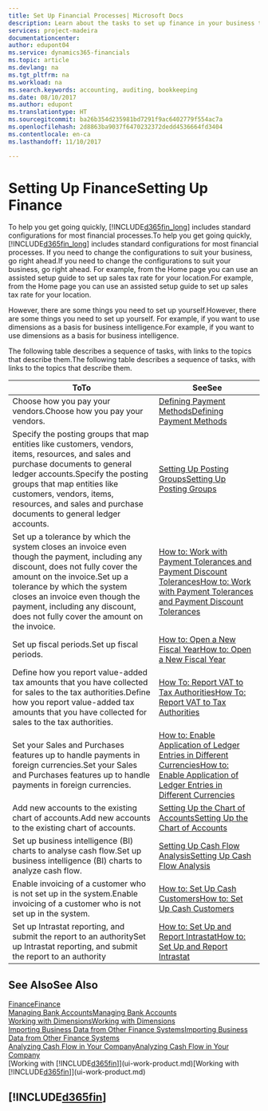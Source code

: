 ```yaml
---
title: Set Up Financial Processes| Microsoft Docs
description: Learn about the tasks to set up finance in your business to suit all your accounting, auditing, or bookkeeping needs.
services: project-madeira
documentationcenter: 
author: edupont04
ms.service: dynamics365-financials
ms.topic: article
ms.devlang: na
ms.tgt_pltfrm: na
ms.workload: na
ms.search.keywords: accounting, auditing, bookkeeping
ms.date: 08/10/2017
ms.author: edupont
ms.translationtype: HT
ms.sourcegitcommit: ba26b354d235981bd7291f9ac6402779f554ac7a
ms.openlocfilehash: 2d8863ba9037f6470232372dedd4536664fd3404
ms.contentlocale: en-ca
ms.lasthandoff: 11/10/2017

---
```

# <a name="setting-up-finance"></a><span data-ttu-id="efac7-103">Setting Up Finance</span><span class="sxs-lookup"><span data-stu-id="efac7-103">Setting Up Finance</span></span>
<span data-ttu-id="efac7-104">To help you get going quickly, [!INCLUDE[d365fin_long](includes/d365fin_long_md.md)] includes standard configurations for most financial processes.</span><span class="sxs-lookup"><span data-stu-id="efac7-104">To help you get going quickly, [!INCLUDE[d365fin_long](includes/d365fin_long_md.md)] includes standard configurations for most financial processes.</span></span> <span data-ttu-id="efac7-105">If you need to change the configurations to suit your business, go right ahead.</span><span class="sxs-lookup"><span data-stu-id="efac7-105">If you need to change the configurations to suit your business, go right ahead.</span></span> <span data-ttu-id="efac7-106">For example, from the Home page you can use an assisted setup guide to set up sales tax rate for your location.</span><span class="sxs-lookup"><span data-stu-id="efac7-106">For example, from the Home page you can use an assisted setup guide to set up sales tax rate for your location.</span></span>  

<span data-ttu-id="efac7-107">However, there are some things you need to set up yourself.</span><span class="sxs-lookup"><span data-stu-id="efac7-107">However, there are some things you need to set up yourself.</span></span> <span data-ttu-id="efac7-108">For example, if you want to use dimensions as a basis for business intelligence.</span><span class="sxs-lookup"><span data-stu-id="efac7-108">For example, if you want to use dimensions as a basis for business intelligence.</span></span>  

<span data-ttu-id="efac7-109">The following table describes a sequence of tasks, with links to the topics that describe them.</span><span class="sxs-lookup"><span data-stu-id="efac7-109">The following table describes a sequence of tasks, with links to the topics that describe them.</span></span>

| <span data-ttu-id="efac7-110">To</span><span class="sxs-lookup"><span data-stu-id="efac7-110">To</span></span> | <span data-ttu-id="efac7-111">See</span><span class="sxs-lookup"><span data-stu-id="efac7-111">See</span></span> |
| --- | --- |
| <span data-ttu-id="efac7-112">Choose how you pay your vendors.</span><span class="sxs-lookup"><span data-stu-id="efac7-112">Choose how you pay your vendors.</span></span> |[<span data-ttu-id="efac7-113">Defining Payment Methods</span><span class="sxs-lookup"><span data-stu-id="efac7-113">Defining Payment Methods</span></span>](finance-payment-methods.md) |
| <span data-ttu-id="efac7-114">Specify the posting groups that map entities like customers, vendors, items, resources, and sales and purchase documents to general ledger accounts.</span><span class="sxs-lookup"><span data-stu-id="efac7-114">Specify the posting groups that map entities like customers, vendors, items, resources, and sales and purchase documents to general ledger accounts.</span></span> |[<span data-ttu-id="efac7-115">Setting Up Posting Groups</span><span class="sxs-lookup"><span data-stu-id="efac7-115">Setting Up Posting Groups</span></span>](finance-posting-groups.md)|
|<span data-ttu-id="efac7-116">Set up a tolerance by which the system closes an invoice even though the payment, including any discount, does not fully cover the amount on the invoice.</span><span class="sxs-lookup"><span data-stu-id="efac7-116">Set up a tolerance by which the system closes an invoice even though the payment, including any discount, does not fully cover the amount on the invoice.</span></span>|[<span data-ttu-id="efac7-117">How to: Work with Payment Tolerances and Payment Discount Tolerances</span><span class="sxs-lookup"><span data-stu-id="efac7-117">How to: Work with Payment Tolerances and Payment Discount Tolerances</span></span>](finance-payment-tolerance-and-payment-discount-tolerance.md)|
| <span data-ttu-id="efac7-118">Set up fiscal periods.</span><span class="sxs-lookup"><span data-stu-id="efac7-118">Set up fiscal periods.</span></span> |[<span data-ttu-id="efac7-119">How to: Open a New Fiscal Year</span><span class="sxs-lookup"><span data-stu-id="efac7-119">How to: Open a New Fiscal Year</span></span>](finance-how-open-new-fiscal-year.md) |
| <span data-ttu-id="efac7-120">Define how you report value-added tax amounts that you have collected for sales to the tax authorities.</span><span class="sxs-lookup"><span data-stu-id="efac7-120">Define how you report value-added tax amounts that you have collected for sales to the tax authorities.</span></span> |[<span data-ttu-id="efac7-121">How To: Report VAT to Tax Authorities</span><span class="sxs-lookup"><span data-stu-id="efac7-121">How To: Report VAT to Tax Authorities</span></span>](finance-how-report-vat.md)|
| <span data-ttu-id="efac7-122">Set your Sales and Purchases features up to handle payments in foreign currencies.</span><span class="sxs-lookup"><span data-stu-id="efac7-122">Set your Sales and Purchases features up to handle payments in foreign currencies.</span></span>|[<span data-ttu-id="efac7-123">How to: Enable Application of Ledger Entries in Different Currencies</span><span class="sxs-lookup"><span data-stu-id="efac7-123">How to: Enable Application of Ledger Entries in Different Currencies</span></span>](finance-how-enable-application-ledger-entries-different-currencies.md)
| <span data-ttu-id="efac7-124">Add new accounts to the existing chart of accounts.</span><span class="sxs-lookup"><span data-stu-id="efac7-124">Add new accounts to the existing chart of accounts.</span></span> |[<span data-ttu-id="efac7-125">Setting Up the Chart of Accounts</span><span class="sxs-lookup"><span data-stu-id="efac7-125">Setting Up the Chart of Accounts</span></span>](finance-setup-chart-accounts.md) |
| <span data-ttu-id="efac7-126">Set up business intelligence (BI) charts to analyse cash flow.</span><span class="sxs-lookup"><span data-stu-id="efac7-126">Set up business intelligence (BI) charts to analyze cash flow.</span></span> |[<span data-ttu-id="efac7-127">Setting Up Cash Flow Analysis</span><span class="sxs-lookup"><span data-stu-id="efac7-127">Setting Up Cash Flow Analysis</span></span>](finance-setup-cash-flow-analyses.md) |
|<span data-ttu-id="efac7-128">Enable invoicing of a customer who is not set up in the system.</span><span class="sxs-lookup"><span data-stu-id="efac7-128">Enable invoicing of a customer who is not set up in the system.</span></span>|[<span data-ttu-id="efac7-129">How to: Set Up Cash Customers</span><span class="sxs-lookup"><span data-stu-id="efac7-129">How to: Set Up Cash Customers</span></span>](finance-how-to-set-up-cash-customers.md)|
| <span data-ttu-id="efac7-130">Set up Intrastat reporting, and submit the report to an authority</span><span class="sxs-lookup"><span data-stu-id="efac7-130">Set up Intrastat reporting, and submit the report to an authority</span></span> | [<span data-ttu-id="efac7-131">How to: Set Up and Report Intrastat</span><span class="sxs-lookup"><span data-stu-id="efac7-131">How to: Set Up and Report Intrastat</span></span>](finance-how-setup-report-intrastat.md)|

## <a name="see-also"></a><span data-ttu-id="efac7-132">See Also</span><span class="sxs-lookup"><span data-stu-id="efac7-132">See Also</span></span>
[<span data-ttu-id="efac7-133">Finance</span><span class="sxs-lookup"><span data-stu-id="efac7-133">Finance</span></span>](finance.md)  
[<span data-ttu-id="efac7-134">Managing Bank Accounts</span><span class="sxs-lookup"><span data-stu-id="efac7-134">Managing Bank Accounts</span></span>](bank-manage-bank-accounts.md)  
[<span data-ttu-id="efac7-135">Working with Dimensions</span><span class="sxs-lookup"><span data-stu-id="efac7-135">Working with Dimensions</span></span>](finance-dimensions.md)  
[<span data-ttu-id="efac7-136">Importing Business Data from Other Finance Systems</span><span class="sxs-lookup"><span data-stu-id="efac7-136">Importing Business Data from Other Finance Systems</span></span>](upload-data.md)  
[<span data-ttu-id="efac7-137">Analyzing Cash Flow in Your Company</span><span class="sxs-lookup"><span data-stu-id="efac7-137">Analyzing Cash Flow in Your Company</span></span>](finance-analyze-cash-flow.md)  
<span data-ttu-id="efac7-138">[Working with [!INCLUDE[d365fin](includes/d365fin_md.md)]](ui-work-product.md)</span><span class="sxs-lookup"><span data-stu-id="efac7-138">[Working with [!INCLUDE[d365fin](includes/d365fin_md.md)]](ui-work-product.md)</span></span>  

## [!INCLUDE[d365fin](includes/free_trial_md.md)]

